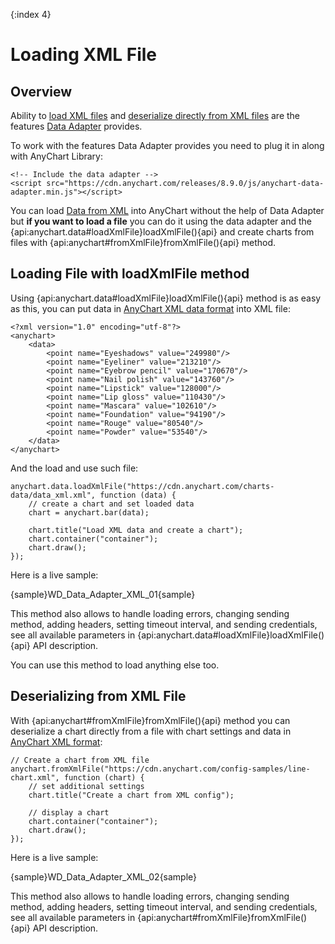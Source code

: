 {:index 4}
# Loading XML File

## Overview

Ability to [load XML files](#loading_file_with_loadxmlfile_method) and [deserialize directly from XML files](#deserializing_from_xml_file) are the features [Data Adapter](Overview) provides.

To work with the features Data Adapter provides you need to plug it in along with AnyChart Library:

```
<!-- Include the data adapter -->
<script src="https://cdn.anychart.com/releases/8.9.0/js/anychart-data-adapter.min.js"></script>
```

You can load [Data from XML](../Data_From_XML) into AnyChart without the help of Data Adapter but **if you want to load a file** you can do it using the data adapter and the {api:anychart.data#loadXmlFile}loadXmlFile(){api} and create charts from files with {api:anychart#fromXmlFile}fromXmlFile(){api} method.

## Loading File with loadXmlFile method

Using {api:anychart.data#loadXmlFile}loadXmlFile(){api} method is as easy as this, you can put data in [AnyChart XML data format](../Data_From_XML) into XML file:

```
<?xml version="1.0" encoding="utf-8"?>
<anychart>
    <data>
        <point name="Eyeshadows" value="249980"/>
        <point name="Eyeliner" value="213210"/>
        <point name="Eyebrow pencil" value="170670"/>
        <point name="Nail polish" value="143760"/>
        <point name="Lipstick" value="128000"/>
        <point name="Lip gloss" value="110430"/>
        <point name="Mascara" value="102610"/>
        <point name="Foundation" value="94190"/>
        <point name="Rouge" value="80540"/>
        <point name="Powder" value="53540"/>
    </data>
</anychart>
```

And the load and use such file:

```
anychart.data.loadXmlFile("https://cdn.anychart.com/charts-data/data_xml.xml", function (data) {
	// create a chart and set loaded data
    chart = anychart.bar(data);

    chart.title("Load XML data and create a chart");
    chart.container("container");
    chart.draw();
});
```

Here is a live sample:

{sample}WD\_Data\_Adapter\_XML\_01{sample}

This method also allows to handle loading errors, changing sending method, adding headers, setting timeout interval, and sending credentials, see all available parameters in {api:anychart.data#loadXmlFile}loadXmlFile(){api} API description.

You can use this method to load anything else too.

## Deserializing from XML File

With {api:anychart#fromXmlFile}fromXmlFile(){api} method you can deserialize a chart directly from a file with chart settings and data in [AnyChart XML format](../Data_From_XML):

```
// Create a chart from XML file
anychart.fromXmlFile("https://cdn.anychart.com/config-samples/line-chart.xml", function (chart) {
	// set additional settings
    chart.title("Create a chart from XML config");

    // display a chart
    chart.container("container");
    chart.draw();
});
```

Here is a live sample:

{sample}WD\_Data\_Adapter\_XML\_02{sample}

This method also allows to handle loading errors, changing sending method, adding headers, setting timeout interval, and sending credentials, see all available parameters in {api:anychart#fromXmlFile}fromXmlFile(){api} API description.